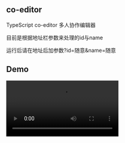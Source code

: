 ## co-editor
TypeScript co-editor 多人协作编辑器



目前是根据地址栏参数来处理的id与name

运行后请在地址后加参数?id=随意&name=随意



## Demo

<video src="./demo/co-editor.mov"></video>
